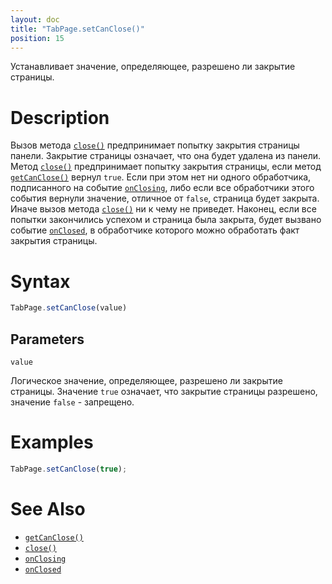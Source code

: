 ```yaml
---
layout: doc
title: "TabPage.setCanClose()"
position: 15
---
```


Устанавливает значение, определяющее, разрешено ли закрытие страницы.

# Description

Вызов метода [`close()`](../TabPage.close/) предпринимает попытку закрытия страницы панели. Закрытие
страницы означает, что она будет удалена из панели. Метод [`close()`](../TabPage.close/) предпринимает
попытку закрытия страницы, если метод [`getCanClose()`](../TabPage.getCanClose/) вернул `true`. Если
при этом нет ни одного обработчика, подписанного на событие [`onClosing`](../TabPage.onClosing/), либо
если все обработчики этого события вернули значение, отличное от `false`, страница будет закрыта. Иначе
вызов метода [`close()`](../TabPage.close/) ни к чему не приведет. Наконец, если все попытки закончились
успехом и страница была закрыта, будет вызвано событие [`onClosed`](../TabPage.onClosed/), в обработчике
которого можно обработать факт закрытия страницы.

# Syntax

```js
TabPage.setCanClose(value)
```

## Parameters

`value`

Логическое значение, определяющее, разрешено ли закрытие страницы. Значение `true` означает, что
закрытие страницы разрешено, значение `false` - запрещено.

# Examples

```js
TabPage.setCanClose(true);
```

# See Also

* [`getCanClose()`](../TabPage.getCanClose/)
* [`close()`](../TabPage.close/)
* [`onClosing`](../TabPage.onClosing/)
* [`onClosed`](../TabPage.onClosed/)
